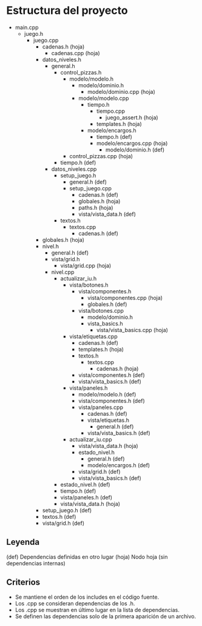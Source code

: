 # Estructura del proyecto

- main.cpp
    - juego.h
        - juego.cpp
            - cadenas.h (hoja)
                - cadenas.cpp (hoja)
            - datos_niveles.h
                - general.h
                    - control_pizzas.h
                        - modelo/modelo.h
                            - modelo/dominio.h
                                - modelo/dominio.cpp (hoja)
                            - modelo/modelo.cpp
                                - tiempo.h
                                    - tiempo.cpp
                                        - juego_assert.h (hoja)
                                    - templates.h (hoja)
                                - modelo/encargos.h
                                    - tiempo.h (def)
                                    - modelo/encargos.cpp (hoja)
                                        - modelo/dominio.h (def)
                        - control_pizzas.cpp (hoja)
                    - tiempo.h (def)
                - datos_niveles.cpp
                    - setup_juego.h
                        - general.h (def)
                        - setup_juego.cpp
                            - cadenas.h (def)
                            - globales.h (hoja)
                            - paths.h (hoja)
                            - vista/vista_data.h (def)
                    - textos.h
                        - textos.cpp
                            - cadenas.h (def)
            - globales.h (hoja)
            - nivel.h
                - general.h (def)
                - vista/grid.h
                    - vista/grid.cpp (hoja)
                - nivel.cpp
                    - actualizar_iu.h
                        - vista/botones.h
                            - vista/componentes.h
                                - vista/componentes.cpp (hoja)
                                - globales.h (def)
                            - vista/botones.cpp
                                - modelo/dominio.h
                                - vista_basics.h
                                    - vista/vista_basics.cpp (hoja)
                        - vista/etiquetas.cpp
                            - cadenas.h (def)
                            - templates.h (hoja)
                            - textos.h
                                - textos.cpp
                                    - cadenas.h (hoja)
                            - vista/componentes.h (def)
                            - vista/vista_basics.h (def)
                        - vista/paneles.h
                            - modelo/modelo.h (def)
                            - vista/componentes.h (def)
                            - vista/paneles.cpp
                                - cadenas.h (def)
                                - vista/etiquetas.h
                                    - general.h (def)
                                - vista/vista_basics.h (def)
                        - actualizar_iu.cpp
                            - vista/vista_data.h (hoja)
                            - estado_nivel.h
                                - general.h (def)
                                - modelo/encargos.h (def)
                            - vista/grid.h (def)
                            - vista/vista_basics.h (def)
                    - estado_nivel.h (def)
                    - tiempo.h (def)
                    - vista/paneles.h (def)
                    - vista/vista_data.h (hoja)
            - setup_juego.h (def)
            - textos.h (def)
            - vista/grid.h (def)

## Leyenda
(def) Dependencias definidas en otro lugar
(hoja) Nodo hoja (sin dependencias internas)

## Criterios
- Se mantiene el orden de los includes en el código fuente.
- Los .cpp se consideran dependencias de los .h.
- Los .cpp se muestran en último lugar en la lista de dependencias.
- Se definen las dependencias solo de la primera aparición de un archivo.
